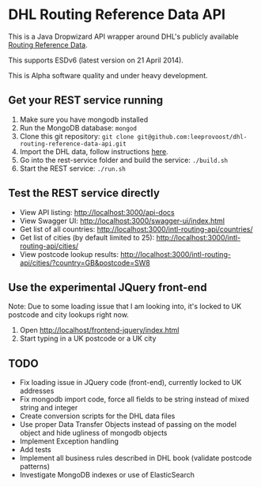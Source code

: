 # DHL Routing Reference Data API

This is a Java Dropwizard API wrapper around DHL's publicly available [Routing Reference Data](http://www.dhl.co.uk/en/express/resource_centre/integrated_shipping_solutions/developer_download_centre1.html#reference_data).

This supports ESDv6 (latest version on 21 April 2014).

This is Alpha software quality and under heavy development.

## Get your REST service running

1. Make sure you have mongodb installed
2. Run the MongoDB database: `mongod`
3. Clone this git repository: `git clone git@github.com:leeprovoost/dhl-routing-reference-data-api.git`
4. Import the DHL data, follow instructions [here](https://github.com/leeprovoost/dhl-routing-reference-data-api/tree/master/routing_reference_data).
3. Go into the rest-service folder and build the service: `./build.sh`
4. Start the REST service: `./run.sh`

## Test the REST service directly

- View API listing: [http://localhost:3000/api-docs](http://localhost:3000/api-docs)
- View Swagger UI: [http://localhost:3000/swagger-ui/index.html](http://localhost:3000/swagger-ui/index.html)
- Get list of all countries: [http://localhost:3000/intl-routing-api/countries/](http://localhost:3000/intl-routing-api/countries/)
- Get list of cities (by default limited to 25): [http://localhost:3000/intl-routing-api/cities/](http://localhost:3000/intl-routing-api/cities/)
- View postcode lookup results: [http://localhost:3000/intl-routing-api/cities/?country=GB&postcode=SW8](http://localhost:3000/intl-routing-api/cities/?countryCode=GB&postcode=SW8)

## Use the experimental JQuery front-end

Note: Due to some loading issue that I am looking into, it's locked to UK postcode and city lookups right now.

1. Open [http://localhost/frontend-jquery/index.html](http://localhost/frontend-jquery/index.html)
2. Start typing in a UK postcode or a UK city

## TODO

- Fix loading issue in JQuery code (front-end), currently locked to UK addresses
- Fix mongodb import code, force all fields to be string instead of mixed string and integer
- Create conversion scripts for the DHL data files
- Use proper Data Transfer Objects instead of passing on the model object and hide ugliness of mongodb objects
- Implement Exception handling
- Add tests
- Implement all business rules described in DHL book (validate postcode patterns)
- Investigate MongoDB indexes or use of ElasticSearch
